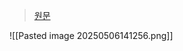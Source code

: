 > [원문](https://medium.com/eightshapes-llc/design-systems-support-6722b6d9a259)

![[Pasted image 20250506141256.png]]

